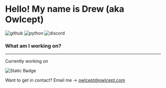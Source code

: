 # Hello! My name is Drew (aka Owlcept)
![github](https://img.shields.io/badge/GitHub-000000?style=for-the-badge&logo=GitHub&logoColor=white) 
![python](https://img.shields.io/badge/python-000000?style=for-the-badge&logo=python&logoColor=white)
![discord](https://img.shields.io/badge/Discord-black?style=for-the-badge&logo=discord&logoColor=%235865F2)

### What am I working on?
---
Currently working on 

![Static Badge](https://img.shields.io/badge/Table-Wrapper-AD343E?style=for-the-badge&labelColor=0C120C)

Want to get in contact? Email me -> owlcept@owlcept.com



<!---
Owlcept/Owlcept is a ✨ special ✨ repository because its `README.md` (this file) appears on your GitHub profile.
You can click the Preview link to take a look at your changes.
--->
